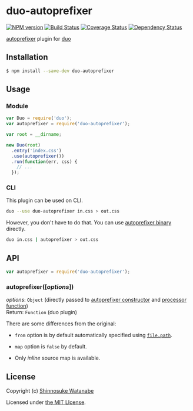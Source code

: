 # duo-autoprefixer

[![NPM version](https://img.shields.io/npm/v/duo-autoprefixer.svg?style=flat)](https://www.npmjs.com/package/duo-autoprefixer)
[![Build Status](https://travis-ci.org/duojs/autoprefixer.svg?branch=master)](https://travis-ci.org/duojs/autoprefixer) [![Coverage Status](https://img.shields.io/coveralls/duojs/autoprefixer.svg?style=flat)](https://coveralls.io/r/duojs/autoprefixer)
[![Dependency Status](https://img.shields.io/david/duojs/autoprefixer.svg?style=flat)](https://david-dm.org/duojs/autoprefixer)

[autoprefixer](https://github.com/postcss/autoprefixer) plugin for [duo](http://duojs.org/)

## Installation

```sh
$ npm install --save-dev duo-autoprefixer
```

## Usage

### Module

```javascript
var Duo = require('duo');
var autoprefixer = require('duo-autoprefixer');

var root = __dirname;

new Duo(root)
  .entry('index.css')
  .use(autoprefixer())
  .run(function(err, css) {
    // ...
  });
```

### CLI

This plugin can be used on CLI.

```sh
duo --use duo-autoprefixer in.css > out.css
```

However, you don't have to do that. You can use [autoprefixer binary](https://github.com/postcss/autoprefixer#cli) directly.

```sh
duo in.css | autoprefixer > out.css
```

## API

```javascript
var autoprefixer = require('duo-autoprefixer');
```

### autoprefixer([*options*])

*options*: `Object` (directly passed to [autoprefixer constructor](https://github.com/postcss/autoprefixer-core#usage) and [processor function](https://github.com/postcss/autoprefixer-core#css-processing))  
Return: `Function` (duo plugin)

There are some differences from the original:

* `from` option is by default automatically specified using [`file.path`](https://github.com/duojs/duo/blob/master/docs/api.md#duousefngen).

* `map` option is `false` by default.

* Only *inline* source map is available.

## License

Copyright (c) [Shinnosuke Watanabe](https://github.com/shinnn)

Licensed under [the MIT LIcense](./LICENSE).
